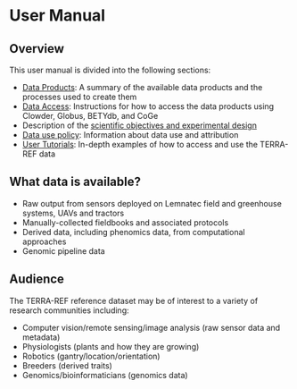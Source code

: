 # User Manual

## Overview

This user manual is divided into the following sections:

* [Data Products](data-products/): A summary of the available data products and the processes used to create them
* [Data Access](../how-to-access-data.md): Instructions for how to access the data products using Clowder, Globus, BETYdb, and CoGe
* Description of the [scientific objectives and experimental design](../scientific-objectives-and-experimental-design/)
* [Data use policy](data-use-policy.md): Information about data use and attribution
* [User Tutorials](): In-depth examples of how to access and use the TERRA-REF data

## What data is available?

* Raw output from sensors deployed on Lemnatec field and greenhouse systems, UAVs and tractors
* Manually-collected fieldbooks and associated protocols
* Derived data, including phenomics data, from computational approaches
* Genomic pipeline data

## Audience

The TERRA-REF reference dataset may be of interest to a variety of research communities including:

* Computer vision\/remote sensing\/image analysis \(raw sensor data and metadata\)
* Physiologists \(plants and how they are growing\)
* Robotics \(gantry\/location\/orientation\)
* Breeders \(derived traits\)
* Genomics\/bioinformaticians \(genomics data\)

